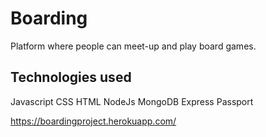 # Boarding
Platform where people can meet-up and play board games.

## Technologies used
Javascript CSS HTML NodeJs MongoDB Express Passport

https://boardingproject.herokuapp.com/
